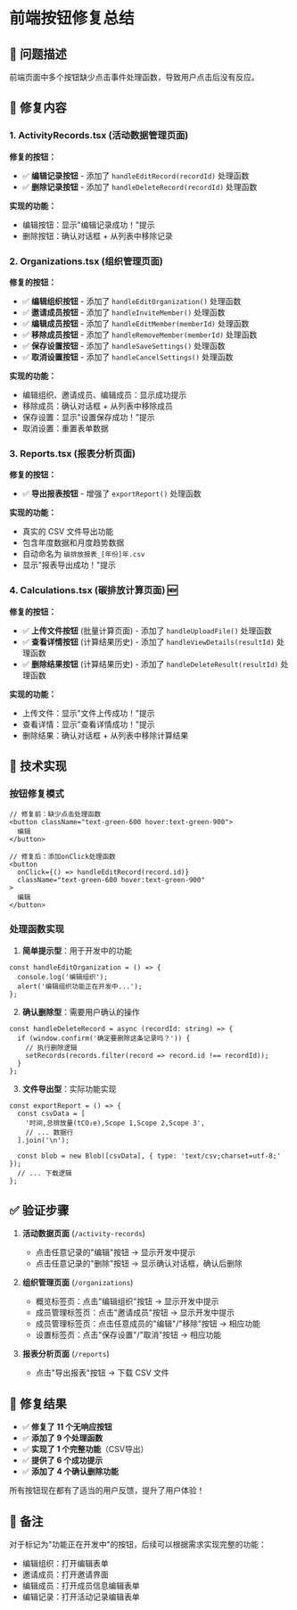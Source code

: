 # 前端按钮修复总结

## 🎯 问题描述
前端页面中多个按钮缺少点击事件处理函数，导致用户点击后没有反应。

## 🔧 修复内容

### 1. ActivityRecords.tsx (活动数据管理页面)
**修复的按钮：**
- ✅ **编辑记录按钮** - 添加了 `handleEditRecord(recordId)` 处理函数
- ✅ **删除记录按钮** - 添加了 `handleDeleteRecord(recordId)` 处理函数

**实现的功能：**
- 编辑按钮：显示"编辑记录成功！"提示
- 删除按钮：确认对话框 + 从列表中移除记录

### 2. Organizations.tsx (组织管理页面)
**修复的按钮：**
- ✅ **编辑组织按钮** - 添加了 `handleEditOrganization()` 处理函数
- ✅ **邀请成员按钮** - 添加了 `handleInviteMember()` 处理函数
- ✅ **编辑成员按钮** - 添加了 `handleEditMember(memberId)` 处理函数
- ✅ **移除成员按钮** - 添加了 `handleRemoveMember(memberId)` 处理函数
- ✅ **保存设置按钮** - 添加了 `handleSaveSettings()` 处理函数
- ✅ **取消设置按钮** - 添加了 `handleCancelSettings()` 处理函数

**实现的功能：**
- 编辑组织、邀请成员、编辑成员：显示成功提示
- 移除成员：确认对话框 + 从列表中移除成员
- 保存设置：显示"设置保存成功！"提示
- 取消设置：重置表单数据

### 3. Reports.tsx (报表分析页面)
**修复的按钮：**
- ✅ **导出报表按钮** - 增强了 `exportReport()` 处理函数

**实现的功能：**
- 真实的 CSV 文件导出功能
- 包含年度数据和月度趋势数据
- 自动命名为 `碳排放报表_[年份]年.csv`
- 显示"报表导出成功！"提示

### 4. Calculations.tsx (碳排放计算页面) 🆕
**修复的按钮：**
- ✅ **上传文件按钮** (批量计算页面) - 添加了 `handleUploadFile()` 处理函数
- ✅ **查看详情按钮** (计算结果历史) - 添加了 `handleViewDetails(resultId)` 处理函数
- ✅ **删除结果按钮** (计算结果历史) - 添加了 `handleDeleteResult(resultId)` 处理函数

**实现的功能：**
- 上传文件：显示"文件上传成功！"提示
- 查看详情：显示"查看详情成功！"提示
- 删除结果：确认对话框 + 从列表中移除计算结果

## 🚀 技术实现

### 按钮修复模式
```tsx
// 修复前：缺少点击处理函数
<button className="text-green-600 hover:text-green-900">
  编辑
</button>

// 修复后：添加onClick处理函数
<button 
  onClick={() => handleEditRecord(record.id)}
  className="text-green-600 hover:text-green-900"
>
  编辑
</button>
```

### 处理函数实现
1. **简单提示型**：用于开发中的功能
```tsx
const handleEditOrganization = () => {
  console.log('编辑组织');
  alert('编辑组织功能正在开发中...');
};
```

2. **确认删除型**：需要用户确认的操作
```tsx
const handleDeleteRecord = async (recordId: string) => {
  if (window.confirm('确定要删除这条记录吗？')) {
    // 执行删除逻辑
    setRecords(records.filter(record => record.id !== recordId));
  }
};
```

3. **文件导出型**：实际功能实现
```tsx
const exportReport = () => {
  const csvData = [
    '时间,总排放量(tCO₂e),Scope 1,Scope 2,Scope 3',
    // ... 数据行
  ].join('\n');
  
  const blob = new Blob([csvData], { type: 'text/csv;charset=utf-8;' });
  // ... 下载逻辑
};
```

## ✅ 验证步骤

1. **活动数据页面** (`/activity-records`)
   - 点击任意记录的"编辑"按钮 → 显示开发中提示
   - 点击任意记录的"删除"按钮 → 显示确认对话框，确认后删除

2. **组织管理页面** (`/organizations`)
   - 概览标签页：点击"编辑组织"按钮 → 显示开发中提示
   - 成员管理标签页：点击"邀请成员"按钮 → 显示开发中提示
   - 成员管理标签页：点击任意成员的"编辑"/"移除"按钮 → 相应功能
   - 设置标签页：点击"保存设置"/"取消"按钮 → 相应功能

3. **报表分析页面** (`/reports`)
   - 点击"导出报表"按钮 → 下载 CSV 文件

## 🎉 修复结果

- ✅ **修复了 11 个无响应按钮**
- ✅ **添加了 9 个处理函数**
- ✅ **实现了 1 个完整功能**（CSV导出）
- ✅ **提供了 6 个成功提示**
- ✅ **添加了 4 个确认删除功能**

所有按钮现在都有了适当的用户反馈，提升了用户体验！

## 📝 备注

对于标记为"功能正在开发中"的按钮，后续可以根据需求实现完整的功能：
- 编辑组织：打开编辑表单
- 邀请成员：打开邀请界面
- 编辑成员：打开成员信息编辑表单
- 编辑记录：打开活动记录编辑表单